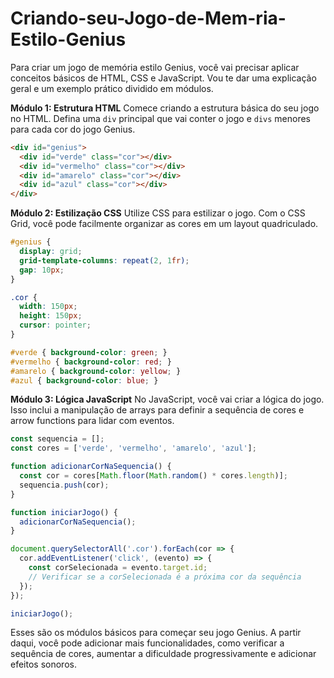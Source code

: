 # Criando-seu-Jogo-de-Mem-ria-Estilo-Genius

Para criar um jogo de memória estilo Genius, você vai precisar aplicar conceitos básicos de HTML, CSS e JavaScript. Vou te dar uma explicação geral e um exemplo prático dividido em módulos.

**Módulo 1: Estrutura HTML**
Comece criando a estrutura básica do seu jogo no HTML. Defina uma `div` principal que vai conter o jogo e `divs` menores para cada cor do jogo Genius.

```html
<div id="genius">
  <div id="verde" class="cor"></div>
  <div id="vermelho" class="cor"></div>
  <div id="amarelo" class="cor"></div>
  <div id="azul" class="cor"></div>
</div>
```

**Módulo 2: Estilização CSS**
Utilize CSS para estilizar o jogo. Com o CSS Grid, você pode facilmente organizar as cores em um layout quadriculado.

```css
#genius {
  display: grid;
  grid-template-columns: repeat(2, 1fr);
  gap: 10px;
}

.cor {
  width: 150px;
  height: 150px;
  cursor: pointer;
}

#verde { background-color: green; }
#vermelho { background-color: red; }
#amarelo { background-color: yellow; }
#azul { background-color: blue; }
```

**Módulo 3: Lógica JavaScript**
No JavaScript, você vai criar a lógica do jogo. Isso inclui a manipulação de arrays para definir a sequência de cores e arrow functions para lidar com eventos.

```javascript
const sequencia = [];
const cores = ['verde', 'vermelho', 'amarelo', 'azul'];

function adicionarCorNaSequencia() {
  const cor = cores[Math.floor(Math.random() * cores.length)];
  sequencia.push(cor);
}

function iniciarJogo() {
  adicionarCorNaSequencia();
}

document.querySelectorAll('.cor').forEach(cor => {
  cor.addEventListener('click', (evento) => {
    const corSelecionada = evento.target.id;
    // Verificar se a corSelecionada é a próxima cor da sequência
  });
});

iniciarJogo();
```

Esses são os módulos básicos para começar seu jogo Genius. A partir daqui, você pode adicionar mais funcionalidades, como verificar a sequência de cores, aumentar a dificuldade progressivamente e adicionar efeitos sonoros.
